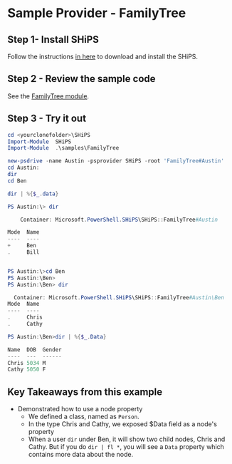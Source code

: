 # Sample Provider - FamilyTree

## Step 1- Install SHiPS

Follow the instructions [in here][readme] to download and install the SHiPS.

## Step 2 - Review the sample code

See the [FamilyTree module][fm].

## Step 3 - Try it out

  ```powershell
  cd <yourclonefolder>\SHiPS
  Import-Module  SHiPS
  Import-Module  .\samples\FamilyTree

  new-psdrive -name Austin -psprovider SHiPS -root 'FamilyTree#Austin'
  cd Austin:
  dir
  cd Ben

  dir | %{$_.data}

  PS Austin:\> dir

      Container: Microsoft.PowerShell.SHiPS\SHiPS::FamilyTree#Austin

  Mode  Name
  ----  ----
  +     Ben
  .     Bill


  PS Austin:\>cd Ben
  PS Austin:\Ben>
  PS Austin:\Ben> dir

    Container: Microsoft.PowerShell.SHiPS\SHiPS::FamilyTree#Austin\Ben
  Mode  Name
  ----  ----
  .     Chris
  .     Cathy

  PS Austin:\Ben>dir | %{$_.Data}

  Name  DOB  Gender
  ----  ---  ------
  Chris 5034 M
  Cathy 5050 F

```

## Key Takeaways from this example

- Demonstrated how to use a node property
  - We defined a class, named as `Person`.
  - In the type Chris and Cathy, we exposed $Data field as a node's property
  - When a user `dir` under Ben, it will show two child nodes, Chris and Cathy. But if you do `dir | fl *`, you will see a `Data` property which contains more data about the node.

[readme]: ../../README.md#Installing-SHiPS
[fm]: FamilyTree.psm1
